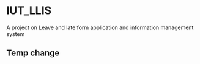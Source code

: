 # IUT_LLIS
A project on Leave and late form application and information management system

## Temp change
